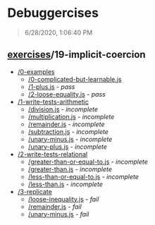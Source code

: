 # Debuggercises 

> 6/28/2020, 1:06:40 PM 

## [exercises](../README.md)/19-implicit-coercion 

- [/0-examples](./0-examples/README.md)
  - [/0-complicated-but-learnable.js](./0-examples/README.md#0-complicated-but-learnablejs)  
  - [/1-plus.js](./0-examples/README.md#1-plusjs) - _pass_ 
  - [/2-loose-equality.js](./0-examples/README.md#2-loose-equalityjs) - _pass_ 
- [/1-write-tests-arithmetic](./1-write-tests-arithmetic/README.md)
  - [/division.js](./1-write-tests-arithmetic/README.md#divisionjs) - _incomplete_ 
  - [/multiplication.js](./1-write-tests-arithmetic/README.md#multiplicationjs) - _incomplete_ 
  - [/remainder.js](./1-write-tests-arithmetic/README.md#remainderjs) - _incomplete_ 
  - [/subtraction.js](./1-write-tests-arithmetic/README.md#subtractionjs) - _incomplete_ 
  - [/unary-minus.js](./1-write-tests-arithmetic/README.md#unary-minusjs) - _incomplete_ 
  - [/unary-plus.js](./1-write-tests-arithmetic/README.md#unary-plusjs) - _incomplete_ 
- [/2-write-tests-relational](./2-write-tests-relational/README.md)
  - [/greater-than-or-equal-to.js](./2-write-tests-relational/README.md#greater-than-or-equal-tojs) - _incomplete_ 
  - [/greater-than.js](./2-write-tests-relational/README.md#greater-thanjs) - _incomplete_ 
  - [/less-than-or-equal-to.js](./2-write-tests-relational/README.md#less-than-or-equal-tojs) - _incomplete_ 
  - [/less-than.js](./2-write-tests-relational/README.md#less-thanjs) - _incomplete_ 
- [/3-replicate](./3-replicate/README.md)
  - [/loose-inequality.js](./3-replicate/README.md#loose-inequalityjs) - _fail_ 
  - [/remainder.js](./3-replicate/README.md#remainderjs) - _fail_ 
  - [/unary-minus.js](./3-replicate/README.md#unary-minusjs) - _fail_ 

